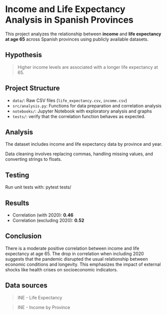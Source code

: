 # Income and Life Expectancy Analysis in Spanish Provinces

This project analyzes the relationship between **income** and **life expectancy at age 65** across Spanish provinces using publicly available datasets.

## Hypothesis

> Higher income levels are associated with a longer life expectancy at 65.

## Project Structure

- `data/`: Raw CSV files (`life_expectancy.csv`, `income.csv`)
- `src/analysis.py`: Functions for data preparation and correlation analysis
- `notebooks/`: Jupyter Notebook with exploratory analysis and graphs
- `tests/`: verify that the correlation function behaves as expected.

## Analysis

The dataset includes income and life expectancy data by province and year.

Data cleaning involves replacing commas, handling missing values, and converting strings to floats.

## Testing
Run unit tests with:
pytest tests/

## Results

- Correlation (with 2020): **0.46**
- Correlation (excluding 2020): **0.52**

## Conclusion

There is a moderate positive correlation between income and life expectancy at age 65. The drop in correlation when including 2020 suggests that the pandemic disrupted the usual relationship between economic conditions and longevity. This emphasizes the impact of external shocks like health crises on socioeconomic indicators.

## Data sources
>INE - Life Expectancy

>INE - Income by Province
